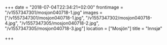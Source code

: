 +++
date = "2018-07-04T22:34:21+02:00"
frontimage = "/v1557347301/mosjon040718-1.jpg"
images = ["/v1557347301/mosjon040718-1.jpg", "/v1557347302/mosjon040718-4.jpg", "/v1557347305/mosjon040718-2.jpg", "/v1557347305/mosjon040718-3.jpg"]
location = ["Mosjön"]
title = "Innsjø"
 
+++
